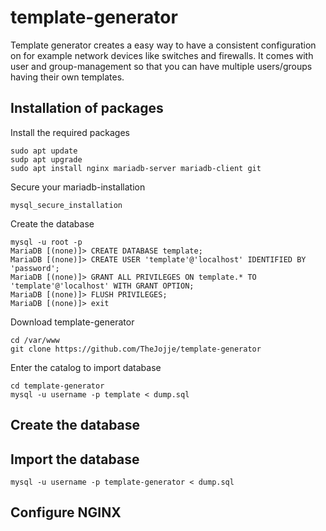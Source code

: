 # template-generator
Template generator creates a easy way to have a consistent configuration on for example network devices like switches and firewalls.
It comes with user and group-management so that you can have multiple users/groups having their own templates.

## Installation of packages

Install the required packages
```puppet
sudo apt update
sudp apt upgrade
sudo apt install nginx mariadb-server mariadb-client git
```

Secure your mariadb-installation
```puppet
mysql_secure_installation
```

Create the database
```puppet
mysql -u root -p
MariaDB [(none)]> CREATE DATABASE template;
MariaDB [(none)]> CREATE USER 'template'@'localhost' IDENTIFIED BY 'password';
MariaDB [(none)]> GRANT ALL PRIVILEGES ON template.* TO 'template'@'localhost' WITH GRANT OPTION;
MariaDB [(none)]> FLUSH PRIVILEGES;
MariaDB [(none)]> exit
```

Download template-generator
```puppet
cd /var/www
git clone https://github.com/TheJojje/template-generator
```

Enter the catalog to import database
```puppet
cd template-generator
mysql -u username -p template < dump.sql
```

## Create the database


## Import the database
```puppet
mysql -u username -p template-generator < dump.sql
```

## Configure NGINX
